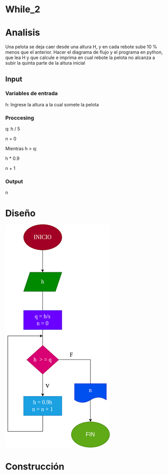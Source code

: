 # While_2

# Analisis

Una pelota se deja caer desde una altura H, y en cada rebote sube 10 % menos que el anterior. Hacer el diagrama de flujo y el programa en python, que lea H y que calcule e imprima en cual rebote la pelota no alcanza a subir la quinta parte de la altura inicial

## Input


### Variables de entrada

h: Ingrese la altura a la cual somete la pelota

### Proccesing
q: h / 5

n = 0

Mientras h > q:

h * 0.9

n + 1

### Output
n

# Diseño

![diagrama de flujos](diagrama.png)

# Construcción